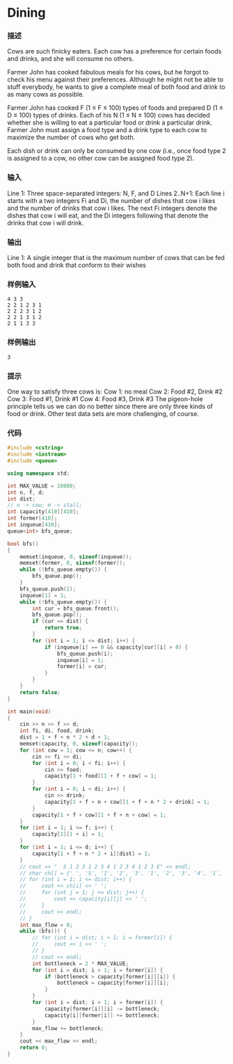 # Dining

### 描述
Cows are such finicky eaters. Each cow has a preference for certain foods and drinks, and she will consume no others.

Farmer John has cooked fabulous meals for his cows, but he forgot to check his menu against their preferences. Although he might not be able to stuff everybody, he wants to give a complete meal of both food and drink to as many cows as possible.

Farmer John has cooked F (1 ≤ F ≤ 100) types of foods and prepared D (1 ≤ D ≤ 100) types of drinks. Each of his N (1 ≤ N ≤ 100) cows has decided whether she is willing to eat a particular food or drink a particular drink. Farmer John must assign a food type and a drink type to each cow to maximize the number of cows who get both.

Each dish or drink can only be consumed by one cow (i.e., once food type 2 is assigned to a cow, no other cow can be assigned food type 2).

### 输入
Line 1: Three space-separated integers: N, F, and D
Lines 2..N+1: Each line i starts with a two integers Fi and Di, the number of dishes that cow i likes and the number of drinks that cow i likes. The next Fi integers denote the dishes that cow i will eat, and the Di integers following that denote the drinks that cow i will drink.

### 输出
Line 1: A single integer that is the maximum number of cows that can be fed both food and drink that conform to their wishes

### 样例输入
```
4 3 3
2 2 1 2 3 1
2 2 2 3 1 2
2 2 1 3 1 2
2 1 1 3 3
```

### 样例输出
```
3
```

### 提示
One way to satisfy three cows is:
Cow 1: no meal
Cow 2: Food #2, Drink #2
Cow 3: Food #1, Drink #1
Cow 4: Food #3, Drink #3
The pigeon-hole principle tells us we can do no better since there are only three kinds of food or drink. Other test data sets are more challenging, of course.

### 代码

```cpp
#include <cstring>
#include <iostream>
#include <queue>

using namespace std;

int MAX_VALUE = 10000;
int n, f, d;
int dist;
// n -> cow; m -> stall;
int capacity[410][410];
int former[410];
int inqueue[410];
queue<int> bfs_queue;

bool bfs()
{
    memset(inqueue, 0, sizeof(inqueue));
    memset(former, 0, sizeof(former));
    while (!bfs_queue.empty()) {
        bfs_queue.pop();
    }
    bfs_queue.push(1);
    inqueue[1] = 1;
    while (!bfs_queue.empty()) {
        int cur = bfs_queue.front();
        bfs_queue.pop();
        if (cur == dist) {
            return true;
        }
        for (int i = 1; i <= dist; i++) {
            if (inqueue[i] == 0 && capacity[cur][i] > 0) {
                bfs_queue.push(i);
                inqueue[i] = 1;
                former[i] = cur;
            }
        }
    }
    return false;
}

int main(void)
{
    cin >> n >> f >> d;
    int fi, di, food, drink;
    dist = 1 + f + n * 2 + d + 1;
    memset(capacity, 0, sizeof(capacity));
    for (int cow = 1; cow <= n; cow++) {
        cin >> fi >> di;
        for (int i = 0; i < fi; i++) {
            cin >> food;
            capacity[1 + food][1 + f + cow] = 1;
        }
        for (int i = 0; i < di; i++) {
            cin >> drink;
            capacity[1 + f + n + cow][1 + f + n * 2 + drink] = 1;
        }
        capacity[1 + f + cow][1 + f + n + cow] = 1;
    }
    for (int i = 1; i <= f; i++) {
        capacity[1][1 + i] = 1;
    }
    for (int i = 1; i <= d; i++) {
        capacity[1 + f + n * 2 + i][dist] = 1;
    }
    // cout << "  S 1 2 3 1 2 3 4 1 2 3 4 1 2 3 E" << endl;
    // char ch[] = {' ', 'S', '1', '2', '3', '1', '2', '3', '4', '1', '2', '3', '4', '1', '2', '3', 'E'};
    // for (int i = 1; i <= dist; i++) {
    //     cout << ch[i] << ' ';
    //     for (int j = 1; j <= dist; j++) {
    //         cout << capacity[i][j] << ' ';
    //     }
    //     cout << endl;
    // }
    int max_flow = 0;
    while (bfs()) {
        // for (int i = dist; i > 1; i = former[i]) {
        //     cout << i << ' ';
        // }
        // cout << endl;
        int bottleneck = 2 * MAX_VALUE;
        for (int i = dist; i > 1; i = former[i]) {
            if (bottleneck > capacity[former[i]][i]) {
                bottleneck = capacity[former[i]][i];
            }
        }
        for (int i = dist; i > 1; i = former[i]) {
            capacity[former[i]][i] -= bottleneck;
            capacity[i][former[i]] += bottleneck;
        }
        max_flow += bottleneck;
    }
    cout << max_flow << endl;
    return 0;
}
```
